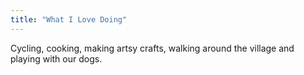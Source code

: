 ```yaml
---
title: "What I Love Doing"
---
```

Cycling, cooking, making artsy crafts, walking around the village and playing with our dogs. 

